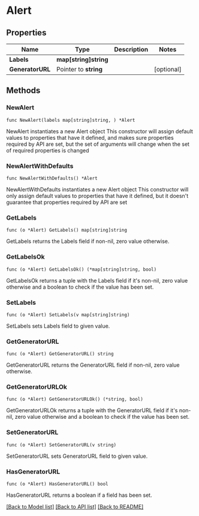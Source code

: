 # Alert

## Properties

Name | Type | Description | Notes
------------ | ------------- | ------------- | -------------
**Labels** | **map[string]string** |  | 
**GeneratorURL** | Pointer to **string** |  | [optional] 

## Methods

### NewAlert

`func NewAlert(labels map[string]string, ) *Alert`

NewAlert instantiates a new Alert object
This constructor will assign default values to properties that have it defined,
and makes sure properties required by API are set, but the set of arguments
will change when the set of required properties is changed

### NewAlertWithDefaults

`func NewAlertWithDefaults() *Alert`

NewAlertWithDefaults instantiates a new Alert object
This constructor will only assign default values to properties that have it defined,
but it doesn't guarantee that properties required by API are set

### GetLabels

`func (o *Alert) GetLabels() map[string]string`

GetLabels returns the Labels field if non-nil, zero value otherwise.

### GetLabelsOk

`func (o *Alert) GetLabelsOk() (*map[string]string, bool)`

GetLabelsOk returns a tuple with the Labels field if it's non-nil, zero value otherwise
and a boolean to check if the value has been set.

### SetLabels

`func (o *Alert) SetLabels(v map[string]string)`

SetLabels sets Labels field to given value.


### GetGeneratorURL

`func (o *Alert) GetGeneratorURL() string`

GetGeneratorURL returns the GeneratorURL field if non-nil, zero value otherwise.

### GetGeneratorURLOk

`func (o *Alert) GetGeneratorURLOk() (*string, bool)`

GetGeneratorURLOk returns a tuple with the GeneratorURL field if it's non-nil, zero value otherwise
and a boolean to check if the value has been set.

### SetGeneratorURL

`func (o *Alert) SetGeneratorURL(v string)`

SetGeneratorURL sets GeneratorURL field to given value.

### HasGeneratorURL

`func (o *Alert) HasGeneratorURL() bool`

HasGeneratorURL returns a boolean if a field has been set.


[[Back to Model list]](../README.md#documentation-for-models) [[Back to API list]](../README.md#documentation-for-api-endpoints) [[Back to README]](../README.md)


